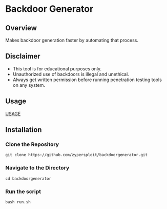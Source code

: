 # Backdoor Generator

## Overview

 Makes backdoor generation faster by automating that process.

## Disclaimer

- This tool is for educational purposes only.
- Unauthorized use of backdoors is illegal and unethical.
- Always get written permission before running penetration testing tools on any system.

## Usage
[USAGE](USAGE.md)
## Installation

### Clone the Repository
```
git clone https://github.com/zypersploit/backdoorgenerator.git
 ```
   
### Navigate to the Directory
```
cd backdoorgenerator
```

### Run the script
```
bash run.sh
```
